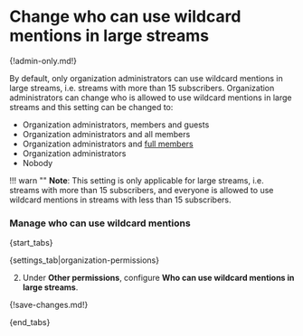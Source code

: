 # Change who can use wildcard mentions in large streams

{!admin-only.md!}

By default, only organization administrators can use wildcard mentions in large streams, i.e. streams with more than 15 subscribers. Organization administrators can change who is allowed to use wildcard mentions in large streams and this setting can be changed to:

* Organization administrators, members and guests
* Organization administrators and all members
* Organization administrators and [full members](/help/restrict-permissions-of-new-members)
* Organization administrators
* Nobody

!!! warn ""
    **Note**: This setting is only applicable for large streams, i.e. streams with more than 15 subscribers, and everyone is allowed to use wildcard mentions in streams with less than 15 subscribers.

### Manage who can use wildcard mentions

{start_tabs}

{settings_tab|organization-permissions}

2. Under **Other permissions**, configure **Who can use wildcard mentions in large streams**.

{!save-changes.md!}

{end_tabs}
